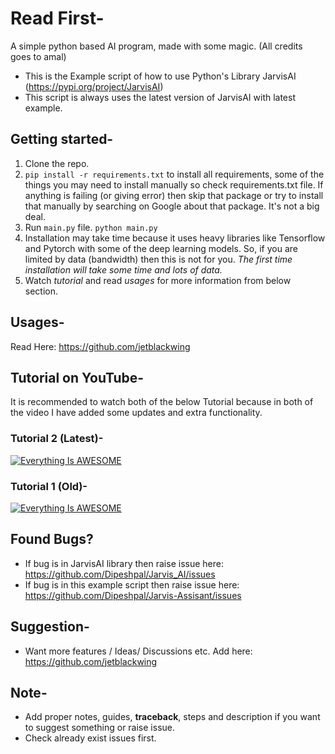 # Read First-

A simple python based AI program, made with some magic. (All credits goes to amal)

- This is the Example script of how to use Python's Library JarvisAI (https://pypi.org/project/JarvisAI)
- This script is always uses the latest version of JarvisAI with latest example.

## Getting started-
1. Clone the repo.
2. `pip install -r requirements.txt` to install all requirements, some of the things you may need to install manually so check requirements.txt file.
If anything is failing (or giving error) then skip that package or try to install that manually by searching on Google about that package. It's not a big deal.
3. Run `main.py` file. `python main.py`
4. Installation may take time because it uses heavy libraries like Tensorflow and Pytorch with some of the deep learning models. So, if you are limited by data (bandwidth) then this is not for you. *The first time installation will take some time and lots of data.*
5. Watch *tutorial* and read *usages* for more information from below section.

## Usages-
Read Here: https://github.com/jetblackwing

## Tutorial on YouTube-

It is recommended to watch both of the below Tutorial because in both of the video I have added some updates and extra functionality.

### Tutorial 2 (Latest)-

[![Everything Is AWESOME](https://yt-embed.herokuapp.com/embed?v=C-sKlSULLrI)](https://www.youtube.com/embed/C-sKlSULLrI "Tutorial 2")



### Tutorial 1 (Old)-

[![Everything Is AWESOME](https://yt-embed.herokuapp.com/embed?v=LliTjuxDw_o)](https://www.youtube.com/embed/LliTjuxDw_o "Tutorial 2")

## Found Bugs?
* If bug is in JarvisAI library then raise issue here: https://github.com/Dipeshpal/Jarvis_AI/issues
* If bug is in this example script then raise issue here: https://github.com/Dipeshpal/Jarvis-Assisant/issues

## Suggestion-
* Want more features / Ideas/ Discussions etc.
Add here: https://github.com/jetblackwing

## Note-
* Add proper notes, guides, **traceback**, steps and description if you want to suggest something or raise issue.
* Check already exist issues first.



